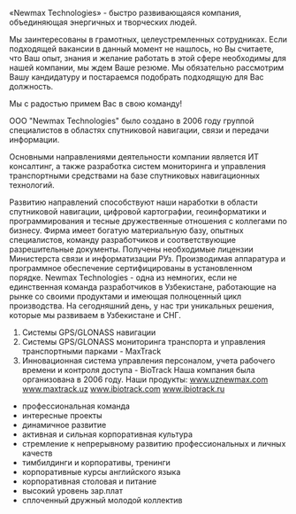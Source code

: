 «Newmax Technologies» - быстро развивающаяся компания, объединяющая энергичных и творческих людей.

Мы заинтересованы в грамотных, целеустремленных сотрудниках. Если подходящей вакансии в данный момент не нашлось, но Вы считаете, что Ваш опыт, знания и желание работать в этой сфере необходимы для нашей компании, мы ждем Ваше резюме. Мы обязательно рассмотрим Вашу кандидатуру и постараемся подобрать подходящую для Вас должность.

Мы с радостью примем Вас в свою команду!

ООО "Newmax Technologies" было создано в 2006 году группой специалистов в областях спутниковой навигации, связи и передачи информации.

Основными направлениями деятельности компании является ИТ консалтинг, а также разработка систем мониторинга и управления транспортными средствами на базе спутниковых навигационных технологий.

Развитию направлений способствуют наши наработки в области спутниковой навигации, цифровой картографии, геоинформатики и программирования и тесные дружественные отношения с коллегами по бизнесу. Фирма имеет богатую материальную базу, опытных специалистов, команду разработчиков и соответствующие разрешительные документы. Получены необходимые лицензии Министерста связи и информатизации РУз. Производимая аппаратура и программное обеспечение сертифицированы в установленном порядке.
Newmax Technologies - одна из немногих, если не единственная команда разработчиков в Узбекистане, работающие на рынке со своими продуктами и имеющая полноценный цикл производства. На сегодняшний день, у нас три уникальных решения, которые мы развиваем в Узбекистане и СНГ. 
1) Системы GPS/GLONASS навигации
2) Системы GPS/GLONASS мониторинга транспорта и управления транспортными парками - MaxTrack
3) Инновационная система управления персоналом, учета рабочего времени и контроля доступа - BioTrack 
Наша компания была организована в 2006 году.
Наши продукты:
www.uznewmax.com
www.maxtrack.uz
www.ibiotrack.com
www.ibiotrack.ru

- профессиональная команда
- интересные проекты
- динамичное развитие
- активная и сильная корпоративная культура
- стремление к непрерывному развитию профессиональных и личных качеств
- тимбилдинги и корпоративы, тренинги
- корпоративные курсы английского языка
- корпоративная столовая и питание
- высокий уровень зар.плат
- сплоченный дружный молодой коллектив
